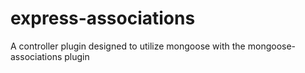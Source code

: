 # express-associations
A controller plugin designed to utilize mongoose with the mongoose-associations plugin

